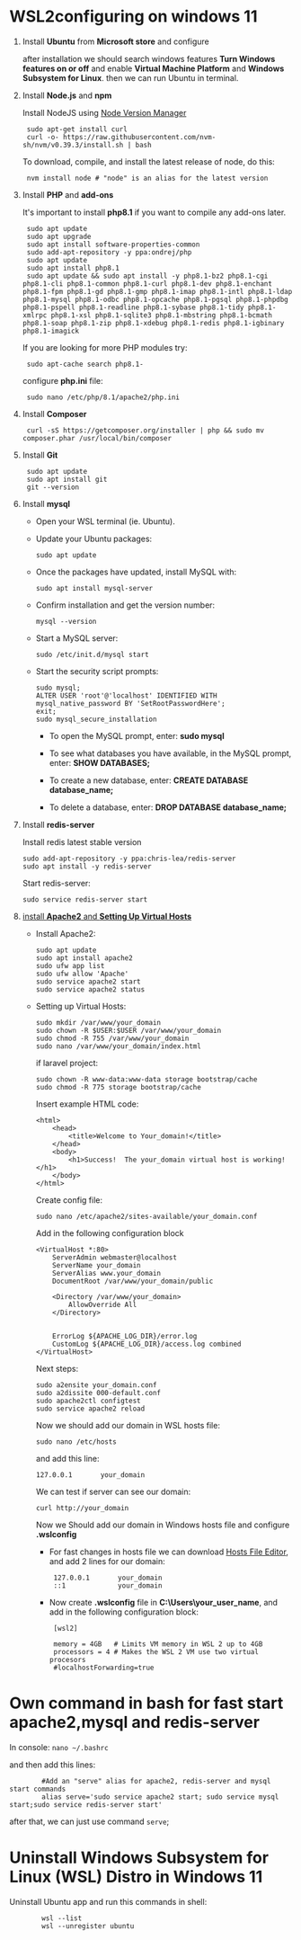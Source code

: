 # WSL2configuring on windows 11
1. Install **Ubuntu** from **Microsoft store** and configure

    after installation we should search windows features **Turn Windows features on or off** and enable **Virtual Machine Platform** and **Windows Subsystem for Linux**. then we can run Ubuntu in terminal.
    
2. Install **Node.js** and **npm**

    Install NodeJS using [Node Version Manager](https://github.com/nvm-sh/nvm) 

        sudo apt-get install curl
        curl -o- https://raw.githubusercontent.com/nvm-sh/nvm/v0.39.3/install.sh | bash

    To download, compile, and install the latest release of node, do this:

        nvm install node # "node" is an alias for the latest version
        
3. Install **PHP** and **add-ons**

   It's important to install **php8.1** if you want to compile any add-ons later.

        sudo apt update
        sudo apt upgrade
        sudo apt install software-properties-common
        sudo add-apt-repository -y ppa:ondrej/php
        sudo apt update
        sudo apt install php8.1
        sudo apt update && sudo apt install -y php8.1-bz2 php8.1-cgi php8.1-cli php8.1-common php8.1-curl php8.1-dev php8.1-enchant php8.1-fpm php8.1-gd php8.1-gmp php8.1-imap php8.1-intl php8.1-ldap php8.1-mysql php8.1-odbc php8.1-opcache php8.1-pgsql php8.1-phpdbg php8.1-pspell php8.1-readline php8.1-sybase php8.1-tidy php8.1-xmlrpc php8.1-xsl php8.1-sqlite3 php8.1-mbstring php8.1-bcmath php8.1-soap php8.1-zip php8.1-xdebug php8.1-redis php8.1-igbinary php8.1-imagick

   If you are looking for more PHP modules try:

        sudo apt-cache search php8.1-
        
    configure **php.ini** file:
    
        sudo nano /etc/php/8.1/apache2/php.ini    
        
4. Install **Composer**

        curl -sS https://getcomposer.org/installer | php && sudo mv composer.phar /usr/local/bin/composer

5. Install **Git**

        sudo apt update
        sudo apt install git
        git --version
        
6. Install **mysql**

    - Open your WSL terminal (ie. Ubuntu).
    - Update your Ubuntu packages: 
    
          sudo apt update 
          
    - Once the packages have updated, install MySQL with: 
    
          sudo apt install mysql-server
    
    - Confirm installation and get the version number: 
    
          mysql --version
          
    - Start a MySQL server: 
    
          sudo /etc/init.d/mysql start
          
    - Start the security script prompts: 

          sudo mysql;
          ALTER USER 'root'@'localhost' IDENTIFIED WITH mysql_native_password BY 'SetRootPasswordHere';
          exit;
          sudo mysql_secure_installation
    
      - To open the MySQL prompt, enter: **sudo mysql**
      
      - To see what databases you have available, in the MySQL prompt, enter: **SHOW DATABASES;**
      
      - To create a new database, enter: **CREATE DATABASE database_name;**
      
      - To delete a database, enter: **DROP DATABASE database_name;**

7. Install **redis-server**

    Install redis latest stable version
    
       sudo add-apt-repository -y ppa:chris-lea/redis-server
       sudo apt install -y redis-server
            
    Start redis-server:
    
       sudo service redis-server start
    
8. [install **Apache2** and **Setting Up Virtual Hosts**](https://www.digitalocean.com/community/tutorials/how-to-install-the-apache-web-server-on-ubuntu-22-04)
    - Install Apache2:
    
          sudo apt update
          sudo apt install apache2
          sudo ufw app list
          sudo ufw allow 'Apache'
          sudo service apache2 start
          sudo service apache2 status
          
    - Setting up Virtual Hosts:
    
          sudo mkdir /var/www/your_domain
          sudo chown -R $USER:$USER /var/www/your_domain
          sudo chmod -R 755 /var/www/your_domain
          sudo nano /var/www/your_domain/index.html
          
      if laravel project:
      
          sudo chown -R www-data:www-data storage bootstrap/cache
          sudo chmod -R 775 storage bootstrap/cache
          
      Insert example HTML code:
      
          <html>
              <head>
                  <title>Welcome to Your_domain!</title>
              </head>
              <body>
                  <h1>Success!  The your_domain virtual host is working!</h1>
              </body>
          </html>
          
      Create config file:
          
          sudo nano /etc/apache2/sites-available/your_domain.conf
          
      Add in the following configuration block
      
          <VirtualHost *:80>
              ServerAdmin webmaster@localhost
              ServerName your_domain
              ServerAlias www.your_domain
              DocumentRoot /var/www/your_domain/public
              
              <Directory /var/www/your_domain>
                  AllowOverride All
              </Directory>

              
              ErrorLog ${APACHE_LOG_DIR}/error.log
              CustomLog ${APACHE_LOG_DIR}/access.log combined
          </VirtualHost>
      
      Next steps:
      
          sudo a2ensite your_domain.conf
          sudo a2dissite 000-default.conf
          sudo apache2ctl configtest
          sudo service apache2 reload
          
       Now we should add our domain in WSL hosts file:
       
          sudo nano /etc/hosts
       
       and add this line:
       
          127.0.0.1       your_domain

       We can test if server can see our domain:
       
          curl http://your_domain
          
      Now we Should add our domain in Windows hosts file and configure **.wslconfig**
      
         - For fast changes in hosts file we can download [Hosts File Editor](https://hostsfileeditor.com/), and add 2 lines for our domain:
            
                127.0.0.1       your_domain
                ::1             your_domain
            
         - Now create **.wslconfig** file in **C:\Users\your_user_name**, and add in the following configuration block:

                [wsl2]

                memory = 4GB   # Limits VM memory in WSL 2 up to 4GB
                processors = 4 # Makes the WSL 2 VM use two virtual procesors
                #localhostForwarding=true

# Own command in bash for fast start apache2,mysql and redis-server
In console: `nano ~/.bashrc`

and then add this lines:

            #Add an "serve" alias for apache2, redis-server and mysql start commands
            alias serve='sudo service apache2 start; sudo service mysql start;sudo service redis-server start'
            
after that, we can just use command `serve`;

# Uninstall Windows Subsystem for Linux (WSL) Distro in Windows 11

Uninstall Ubuntu app and run this commands in shell:

            wsl --list
            wsl --unregister ubuntu
            
  

       

